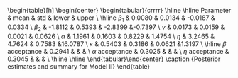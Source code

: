 \begin{table}[h]
\begin{center} \begin{tabular}{crrrr}
\hline \hline
Parameter  &   mean   &   std  &  lower   & upper \\
\hline
 $\beta_1$   &     0.0080  & 0.0134 & -0.0187  & 0.0334 \\
 $\beta_2$   &    -1.8112  & 0.5393 & -2.8399  &-0.7397 \\
 $\gamma$   &     0.0173  & 0.0159 &  0.0021  & 0.0626 \\
 $\alpha$   &     1.1961  & 0.1603 &  0.8229  & 1.4754 \\
 $\eta$   &     3.2465  & 4.7624 &  0.7583  &16.0787 \\
 $\kappa$   &     0.5403  & 0.3186 &  0.0621  &1.3197 \\
\hline
 $\beta$ acceptance  &     0.2941  &        &          &   \\
 $\alpha$ acceptance  &     0.3025  &        &          &   \\
 $\eta$ acceptance  &     0.3045  &        &          &  \\
\hline \hline
\end{tabular}\end{center}
\caption {Posterior estimates and summary for Model II}
\end{table}
